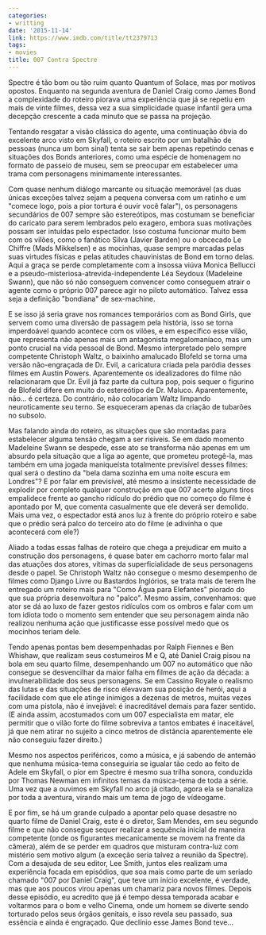 ```yaml
---
categories:
- writting
date: '2015-11-14'
link: https://www.imdb.com/title/tt2379713
tags:
- movies
title: 007 Contra Spectre
---
```


Spectre é tão bom ou tão ruim quanto Quantum of Solace, mas por motivos opostos. Enquanto na segunda aventura de Daniel Craig como James Bond a complexidade do roteiro piorava uma experiência que já se repetiu em mais de vinte filmes, dessa vez a sua simplicidade quase infantil gera uma decepção crescente a cada minuto que se passa na projeção.

Tentando resgatar a visão clássica do agente, uma continuação óbvia do excelente arco visto em Skyfall, o roteiro escrito por um batalhão de pessoas (nunca um bom sinal) tenta se sair bem apenas repetindo cenas e situações dos Bonds anteriores, como uma espécie de homenagem no formato de passeio de museu, sem se preocupar em estabelecer uma trama com personagens minimamente interessantes. 

Com quase nenhum diálogo marcante ou situação memorável (as duas únicas exceções talvez sejam a pequena conversa com um ratinho e um "comece logo, pois a pior tortura é ouvir você falar"), os personagens secundários de 007 sempre são estereótipos, mas costumam se beneficiar do caricato para serem lembrados pelo exagero, embora suas motivações possam ser intuídas pelo espectador. Isso costuma funcionar muito bem com os vilões, como o fanático Silva (Javier Barden) ou o obcecado Le Chiffre (Mads Mikkelsen) e as mocinhas, quase sempre marcadas pelas suas virtudes físicas e pelas atitudes chauvinistas de Bond em torno delas. Aqui a graça se perde completamente com a insossa viúva Monica Bellucci e a pseudo-misteriosa-atrevida-independente Léa Seydoux (Madeleine Swann), que não só não conseguem convencer como conseguem atrair o agente como o próprio 007 parece agir no piloto automático. Talvez essa seja a definição "bondiana" de sex-machine.

E se isso já seria grave nos romances temporários com as Bond Girls, que servem como uma diversão de passagem pela história, isso se torna imperdoável quando acontece com os vilões, e em específico esse vilão, que representa não apenas mais um antagonista megalomaníaco, mas um ponto crucial na vida pessoal de Bond. Mesmo interpretado pelo sempre competente Christoph Waltz, o baixinho amalucado Blofeld se torna uma versão não-engraçada de Dr. Evil, a caricatura criada pela paródia desses filmes em Austin Powers. Aparentemente os idealizadores do filme não relacionaram que Dr. Evil já faz parte da cultura pop, pois sequer o figurino de Blofeld difere em muito do estereótipo de Dr. Maluco. Aparentemente, não... é certeza. Do contrário, não colocariam Waltz limpando neuroticamente seu terno. Se esqueceram apenas da criação de tubarões no subsolo.

Mas falando ainda do roteiro, as situações que são montadas para estabelecer alguma tensão chegam a ser risíveis. Se em dado momento Madeleine Swann se despede, esse ato se transforma não apenas em um absurdo pela situação que a liga ao agente, que prometeu protegê-la, mas também em uma jogada maniqueísta totalmente previsível desses filmes: qual será o destino da "bela dama sozinha em uma noite escura em Londres"? E por falar em previsível, até mesmo a insistente necessidade de explodir por completo qualquer construção em que 007 acerte alguns tiros empalidece frente ao gancho ridículo do prédio que no começo do filme é apontado por M, que comenta casualmente que ele deverá ser demolido. Mais uma vez, o espectador está anos luz à frente do próprio roteiro e sabe que o prédio será palco do terceiro ato do filme (e adivinha o que acontecerá com ele?)

Aliado a todas essas falhas de roteiro que chega a prejudicar em muito a construção dos personagens, é quase bater em cachorro morto falar mal das atuações dos atores, vítimas da superficialidade de seus personagens desde o papel. Se Christoph Waltz não consegue o mesmo desempenho de filmes como Django Livre ou Bastardos Inglórios, se trata mais de terem lhe entregado um roteiro mais para "Como Água para Elefantes" piorado do que sua própria desenvoltura no "palco". Mesmo assim, convenhamos: que ator se dá ao luxo de fazer gestos ridículos com os ombros e falar com um tom idiota todo o momento sem entender que seu personagem ainda não realizou nenhuma ação que justificasse esse possível medo que os mocinhos teriam dele.

Tendo apenas pontas bem desempenhadas por Ralph Fiennes e Ben Whishaw, que realizam seus costumeiros M e Q, até Daniel Craig pisou na bola em seu quarto filme, desempenhando um 007 no automático que não consegue se desvencilhar da maior falha em filmes de ação da década: a invulnerabilidade dos seus personagens. Se em Cassino Royale o realismo das lutas e das situações de risco elevavam sua posição de herói, aqui a facilidade com que ele atinge inimigos a dezenas de metros, muitas vezes com uma pistola, não é invejável: é inacreditável demais para fazer sentido. (E ainda assim, acostumados com um 007 especialista em matar, ele permitir que o vilão forte do filme sobreviva a tantos embates é inaceitável, já que nem atirar no sujeito a cinco metros de distância aparentemente ele não conseguiu fazer direito.)

Mesmo nos aspectos periféricos, como a música, e já sabendo de antemão que nenhuma música-tema conseguiria se igualar tão cedo ao feito de Adele em Skyfall, o pior em Spectre é mesmo sua trilha sonora, conduzida por Thomas Newman em infinitos temas da música-tema de toda a série. Uma vez que a ouvimos em Skyfall no arco já citado, agora ela se banaliza por toda a aventura, virando mais um tema de jogo de vídeogame.

E por fim, se há um grande culpado a apontar pelo quase desastre no quarto filme de Daniel Craig, este é o diretor, Sam Mendes, em seu segundo filme e que não consegue sequer realizar a sequência inicial de maneira competente (onde os figurantes mecanicamente se movem na frente da câmera), além de se perder em quadros que misturam contra-luz com mistério sem motivo algum (a exceção seria talvez a reunião da Spectre). Com a desajuda de seu editor, Lee Smith, juntos eles realizam uma experiência focada em episódios, que soa mais como parte de um seriado chamado "007 por Daniel Craig", que teve um início excelente, é verdade, mas que aos poucos virou apenas um chamariz para novos filmes. Depois desse episódio, eu acredito que já é tempo dessa temporada acabar e voltarmos para o bom e velho Cinema, onde um homem se diverte sendo torturado pelos seus órgãos genitais, e isso revela seu passado, sua essência e ainda é engraçado. Que declínio esse James Bond teve...